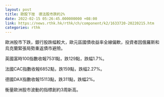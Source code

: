 ```yaml
---
layout: post
title: 歐股下挫　德法股市跌約2%
date: 2022-02-15 05:26:45.000000000 +08:00
link: https://news.rthk.hk/rthk/ch/component/k2/1633720-20220215.htm
categories: rthk
---
```


歐洲股市下跌，銀行股跌幅較大，歐元區國債收益率全線偏軟，投資者因俄羅斯和烏克蘭緊張局勢重返債市避險。

英國富時100指數收報7531點，跌129點，跌幅1.7%。

法國CAC指數收報6852點，跌159點，跌幅2.27%。

德國DAX指數收報15113點，跌311點，跌幅2%。

衡量歐洲股市波動的指標創約3周新高。
